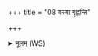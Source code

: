 +++
title = "08 यस्या गृह्णन्ति"

+++
<details><summary>मूलम् (WS)</summary>

यस्या गृह्णन्ति स्थालेन गामश्वं धान्यं वसु ।  
सा सुरा बहुधावतु ॥ ९ ॥
</details>